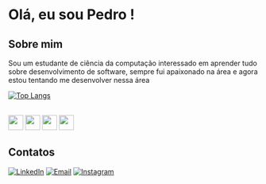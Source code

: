 # Olá, eu sou Pedro !

## Sobre mim
Sou um estudante de ciência da computação interessado em aprender tudo sobre desenvolvimento de software, sempre fui apaixonado na área e agora estou tentando me desenvolver nessa área


[![Top Langs](https://github-readme-stats.vercel.app/api/top-langs/?username=pedroRMQ&layout=donut)](https://github.com/pedroRMQ/github-readme-stats)
<div style="display: inline_block"><br>
  <img aling="center" heigh="30" width="30" src="https://cdn.jsdelivr.net/gh/devicons/devicon@latest/icons/python/python-original.svg" />
  <img aling="center" heigh="30" width="30" src="https://cdn.jsdelivr.net/gh/devicons/devicon@latest/icons/cplusplus/cplusplus-original.svg" />
  <img aling="center" heigh="30" width="30" src="https://cdn.jsdelivr.net/gh/devicons/devicon@latest/icons/arduino/arduino-original.svg" />
  <img aling="center" heigh="30" width="30" src="https://cdn.jsdelivr.net/gh/devicons/devicon@latest/icons/git/git-original.svg" />


## Contatos
[![LinkedIn](https://img.shields.io/badge/LinkedIn-0077B5?style=for-the-badge&logo=linkedin&logoColor=white)](www.linkedin.com/in/pedrodarochamarques)
[![Email](https://img.shields.io/badge/Email-D14836?style=for-the-badge&logo=gmail&logoColor=white)](mailto:pedrodarochamarquesP@gmail.com)
[![Instagram](https://img.shields.io/badge/Instagram-E4405F?style=for-the-badge&logo=instagram&logoColor=white)](https://www.instagram.com/pedro_rocha_marques)
          
